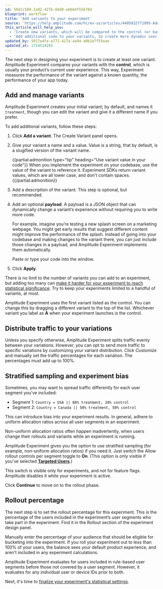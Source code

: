 ```yaml
---
id: 50d1c589-2a92-427b-84d0-eb664f55678d
blueprint: workflow
title: 'Add variants to your experiment'
source: 'https://help.amplitude.com/hc/en-us/articles/4405832771995-Add-variants-to-your-experiment'
this_article_will_help_you:
  - 'Create new variants, which will be compared to the control (or baseline)'
  - 'Add additional code to your variants, to create more dynamic user experiences'
updated_by: 5817a4fa-a771-417a-aa94-a0b1e7f55eae
updated_at: 1714514203
---
```

The next step in designing your experiment is to create at least one variant. Amplitude Experiment compares your variants with the **control**, which is usually your product’s current user experience. This way, Experiment measures the performance of the variant against a known quantity, the performance of your app today.

## Add and manage variants

Amplitude Experiment creates your initial variant; by default, and names it `treatment`, though you can edit the variant and give it a different name if you prefer.

To add additional variants, follow these steps:

1. Click **Add a variant**. The Create Variant panel opens.
2. Give your variant a name and a value. Value is a string, that by default, is a slugified version of the variant name.

    {{partial:admonition type="tip" heading="Use variant value in your code"}}
    When you implement the experiment on your codebase, use the value of the variant to reference it. Experiment SDKs return variant values, which are all lower case, and don't contain spaces.
    {{/partial:admonition}}

3. Add a description of the variant. This step is optional, but recommended.
4. Add an optional **payload**. A payload is a JSON object that can dynamically change a variant’s experience without requiring you to write more code.

    For example, imagine you’re testing a new splash screen on a marketing webpage. You might get early results that suggest different content might improve the performance of the splash. Instead of going into your codebase and making changes to the variant there, you can just include those changes in a payload, and Amplitude Experiment implements them automatically.

    Paste or type your code into the window. 

5. Click **Apply**.

There is no limit to the number of variants you can add to an experiment, but adding too many can [make it harder for your experiment to reach statistical significance](/docs/feature-experiment/advanced-techniques/multiple-hypothesis-testing). Try to keep your experiments limited to a handful of variants, at most.

Amplitude Experiment uses the first variant listed as the control. You can change this by dragging a different variant to the top of the list. Whichever variant you label as **A** when your experiment launches is the control.

## Distribute traffic to your variations

Unless you specify otherwise, Amplitude Experiment splits traffic evenly between your variations. However, you can opt to send more traffic to specific variations by customizing your variant distribution. Click *Customize* and manually set the traffic percentages for each variation. The percentages must add up to 100%.

## Stratified sampling and experiment bias

Sometimes, you may want to spread traffic differently for each user segment you’ve included:

* Segment 1: `Country = USA || 80% treatment, 20% control`
* Segment 2: `Country = Canada || 50% treatment, 50% control`

This can introduce bias into your experiment results. In general, adhere to uniform allocation ratios across all user segments in an experiment. 

Non-uniform allocation ratios often happen inadvertently, when users change their rollouts and variants while an experiment is running.

Amplitude Experiment gives you the option to use stratified sampling (for example, non-uniform allocation ratios) if you need it. Just switch the Allow rollout controls per segment toggle to **On**. (This option is only visible if you've selected [**Targeted Users**](/docs/feature-experiment/workflow/define-audience).)

This switch is visible only for experiments, and not for feature flags. Amplitude disables it while your experiment is active.

Click **Continue** to move on to the rollout phase.

## Rollout percentage

The next step is to set the rollout percentage for this experiment. This is the percentage of the users included in the experiment’s user segments who take part in the experiment. Find it in the Rollout section of the experiment design panel.

Manually enter the percentage of your audience that should be eligible for bucketing into the experiment. If you roll your experiment out to less than 100% of your users, the balance sees your default product experience, and aren't included in any experiment calculations.

Amplitude Experiment evaluates for users included in rule-based user segments before those not covered by a user segment. However, it evaluates for any individual user or device IDs prior to both.

Next, it's time to [finalize your experiment's statistical settings](/docs/feature-experiment/workflow/finalize-statistical-preferences).